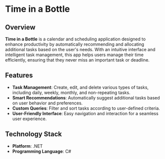 # Time in a Bottle

## Overview

**Time in a Bottle** is a calendar and scheduling application designed to enhance productivity by automatically recommending and allocating additional tasks based on the user's needs. With an intuitive interface and intelligent task management, this app helps users manage their time efficiently, ensuring that they never miss an important task or deadline.

## Features

- **Task Management**: Create, edit, and delete various types of tasks, including daily, weekly, monthly, and non-repeating tasks.
- **Smart Recommendations**: Automatically suggest additional tasks based on user behavior and preferences.
- **Custom Queries**: Filter and sort tasks according to user-defined criteria.
- **User-Friendly Interface**: Easy navigation and interaction for a seamless user experience.

## Technology Stack

- **Platform**: .NET
- **Programming Language**: C#

